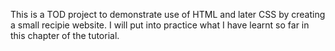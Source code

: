 This is a TOD project to demonstrate use of HTML and later CSS by creating a small recipie website.  I will put into practice what I have learnt so far in this chapter of the tutorial.